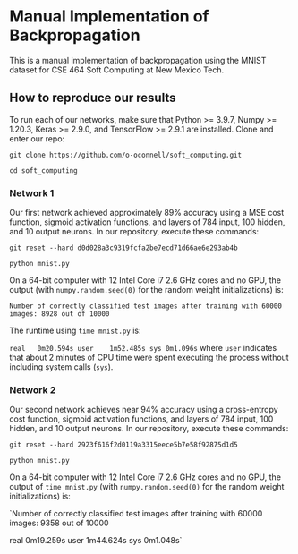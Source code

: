 # Manual Implementation of Backpropagation

This is a manual implementation of backpropagation using the MNIST dataset for CSE 464 Soft Computing at New Mexico Tech.

## How to reproduce our results

To run each of our networks, make sure that Python >= 3.9.7, Numpy >= 1.20.3, Keras >= 2.9.0, and TensorFlow >= 2.9.1 are installed. Clone and enter our repo:

`git clone https://github.com/o-oconnell/soft_computing.git`

`cd soft_computing`

### Network 1

Our first network achieved approximately 89% accuracy using a MSE cost function, sigmoid activation functions, and layers of 784 input, 100 hidden, and 10 output neurons. In our repository, execute these commands:

`git reset --hard d0d028a3c9319fcfa2be7ecd71d66ae6e293ab4b`

`python mnist.py`

On a 64-bit computer with 12 Intel Core i7 2.6 GHz cores and no GPU, the output (with `numpy.random.seed(0)` for the random weight initializations) is:

`Number of correctly classified test images after training with 60000 images:
8928
out of
10000`

The runtime using `time mnist.py` is:

`real	0m20.594s
user	1m52.485s
sys	0m1.096s` where `user` indicates that about 2 minutes of CPU time were spent executing the process without including system calls (`sys`).


### Network 2

Our second network achieves near 94% accuracy using a cross-entropy cost function, sigmoid activation functions, and layers of 784 input, 100 hidden, and 10 output neurons. In our repository, execute these commands:

`git reset --hard 2923f616f2d0119a3315eece5b7e58f92875d1d5`

`python mnist.py`

On a 64-bit computer with 12 Intel Core i7 2.6 GHz cores and no GPU, the output of `time mnist.py` (with `numpy.random.seed(0)` for the random weight initializations) is:

`Number of correctly classified test images after training with 60000 images:
9358
out of
10000

real	0m19.259s
user	1m44.624s
sys	0m1.048s`


